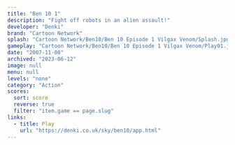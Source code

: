 ```yaml
---
title: "Ben 10 1"
description: "Fight off robots in an alien assault!"
developer: "Denki"
brand: "Cartoon Network"
splash: "Cartoon Network/Ben10/Ben 10 Episode 1 Vilgax Venom/Splash.jpg"
gameplay: "Cartoon Network/Ben10/Ben 10 Episode 1 Vilgax Venom/Play01.jpg"
date: "2007-11-08"
archived: "2023-06-12"
image: null
menu: null
levels: "none"
category: "Action"
scores:
  sort: score
  reverse: true
  filter: "item.game == page.slug"
links:
  - title: Play
    url: "https://denki.co.uk/sky/ben10/app.html"
---
```

